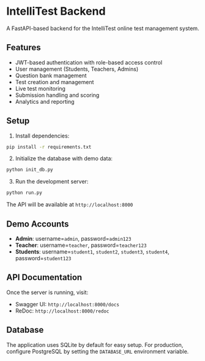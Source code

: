 # IntelliTest Backend

A FastAPI-based backend for the IntelliTest online test management system.

## Features

- JWT-based authentication with role-based access control
- User management (Students, Teachers, Admins)
- Question bank management
- Test creation and management
- Live test monitoring
- Submission handling and scoring
- Analytics and reporting

## Setup

1. Install dependencies:
```bash
pip install -r requirements.txt
```

2. Initialize the database with demo data:
```bash
python init_db.py
```

3. Run the development server:
```bash
python run.py
```

The API will be available at `http://localhost:8000`

## Demo Accounts

- **Admin**: username=`admin`, password=`admin123`
- **Teacher**: username=`teacher`, password=`teacher123`
- **Students**: username=`student1`, `student2`, `student3`, `student4`, password=`student123`

## API Documentation

Once the server is running, visit:
- Swagger UI: `http://localhost:8000/docs`
- ReDoc: `http://localhost:8000/redoc`

## Database

The application uses SQLite by default for easy setup. For production, configure PostgreSQL by setting the `DATABASE_URL` environment variable.
